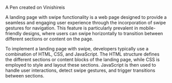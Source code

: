 A Pen created on Vinishireis

A landing page with swipe functionality is a web page designed to provide a seamless and engaging user experience through the incorporation of swipe gestures for navigation. This feature is particularly prevalent in mobile-friendly designs, where users can swipe horizontally to transition between different sections or content on the page.

To implement a landing page with swipe, developers typically use a combination of HTML, CSS, and JavaScript. The HTML structure defines the different sections or content blocks of the landing page, while CSS is employed to style and layout these sections. JavaScript is then used to handle user interactions, detect swipe gestures, and trigger transitions between sections.

<a href=" https://github.com/Vinishireis"></a>

